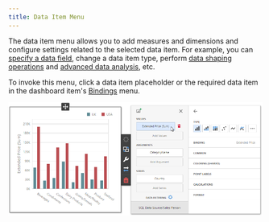 ```yaml
---
title: Data Item Menu
---
```

The data item menu allows you to add measures and dimensions and configure settings related to the selected data item. For example, you can [specify a data field](../../../../dashboard-for-web/articles/web-dashboard-designer-mode/binding-dashboard-items-to-data.md), change a data item type, perform [data shaping operations](../../../../dashboard-for-web/articles/web-dashboard-designer-mode/data-shaping.md) and [advanced data analysis](../../../../dashboard-for-web/articles/web-dashboard-designer-mode/data-analysis.md), etc.

To invoke this menu, click a data item placeholder or the required data item in the dashboard item's [Bindings](../../../../dashboard-for-web/articles/web-dashboard-designer-mode/ui-elements/dashboard-item-menu.md) menu.

![wdd-data-item-menu](../../../images/Img125907.png)